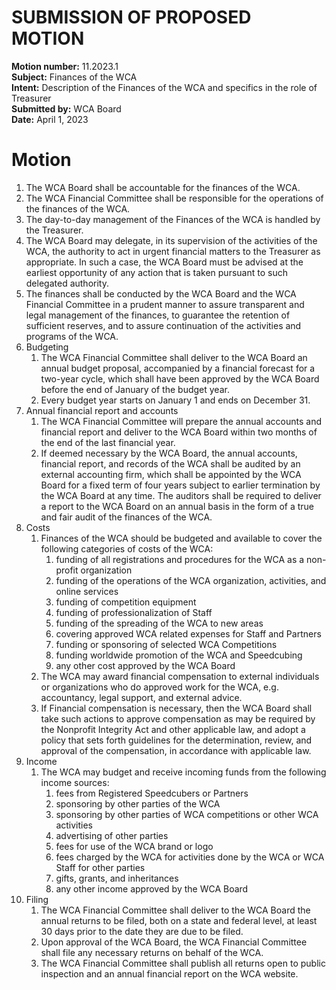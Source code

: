 # SUBMISSION OF PROPOSED MOTION

**Motion number:** 11.2023.1  
**Subject:** Finances of the WCA  
**Intent:** Description of the Finances of the WCA and specifics in the role of Treasurer  
**Submitted by:** WCA Board  
**Date:** April 1, 2023  

# Motion

1. The WCA Board shall be accountable for the finances of the WCA.
2. The WCA Financial Committee shall be responsible for the operations of the finances of the WCA.
3. The day-to-day management of the Finances of the WCA is handled by the Treasurer.
4. The WCA Board may delegate, in its supervision of the activities of the WCA, the authority to act in urgent financial matters to the Treasurer as appropriate. In such a case, the WCA Board must be advised at the earliest opportunity of any action that is taken pursuant to such delegated authority.
5. The finances shall be conducted by the WCA Board and the WCA Financial Committee in a prudent manner to assure transparent and legal management of the finances, to guarantee the retention of sufficient reserves, and to assure continuation of the activities and programs of the WCA.
6. Budgeting
   1. The WCA Financial Committee shall deliver to the WCA Board an annual budget proposal, accompanied by a financial forecast for a two-year cycle, which shall have been approved by the WCA Board before the end of January of the budget year.
   2. Every budget year starts on January 1 and ends on December 31.
7. Annual financial report and accounts
   1. The WCA Financial Committee will prepare the annual accounts and financial report and deliver to the WCA Board within two months of the end of the last financial year.
   2. If deemed necessary by the WCA Board, the annual accounts, financial report, and records of the WCA shall be audited by an external accounting firm, which shall be appointed by the WCA Board for a fixed term of four years subject to earlier termination by the WCA Board at any time. The auditors shall be required to deliver a report to the WCA Board on an annual basis in the form of a true and fair audit of the finances of the WCA.
8. Costs
   1. Finances of the WCA should be budgeted and available to cover the following categories of costs of the WCA:
      1. funding of all registrations and procedures for the WCA as a non-profit organization
      2. funding of the operations of the WCA organization, activities, and online services
      3. funding of competition equipment
      4. funding of professionalization of Staff
      5. funding of the spreading of the WCA to new areas
      6. covering approved WCA related expenses for Staff and Partners
      7. funding or sponsoring of selected WCA Competitions
      8. funding worldwide promotion of the WCA and Speedcubing
      9. any other cost approved by the WCA Board
   2. The WCA may award financial compensation to external individuals or organizations who do approved work for the WCA, e.g. accountancy, legal support, and external advice.
   3. If Financial compensation is necessary, then the WCA Board shall take such actions to approve compensation as may be required by the Nonprofit Integrity Act and other applicable law, and adopt a policy that sets forth guidelines for the determination, review, and approval of the compensation, in accordance with applicable law.
9. Income
   1. The WCA may budget and receive incoming funds from the following income sources:
      1. fees from Registered Speedcubers or Partners
      2. sponsoring by other parties of the WCA
      3. sponsoring by other parties of WCA competitions or other WCA activities
      4. advertising of other parties
      5. fees for use of the WCA brand or logo
      6. fees charged by the WCA for activities done by the WCA or WCA Staff for other parties
      7. gifts, grants, and inheritances
      8. any other income approved by the WCA Board
10. Filing
    1. The WCA Financial Committee shall deliver to the WCA Board the annual returns to be filed, both on a state and federal level, at least 30 days prior to the date they are due to be filed.
    2. Upon approval of the WCA Board, the WCA Financial Committee shall file any necessary returns on behalf of the WCA.
    3. The WCA Financial Committee shall publish all returns open to public inspection and an annual financial report on the WCA website.
